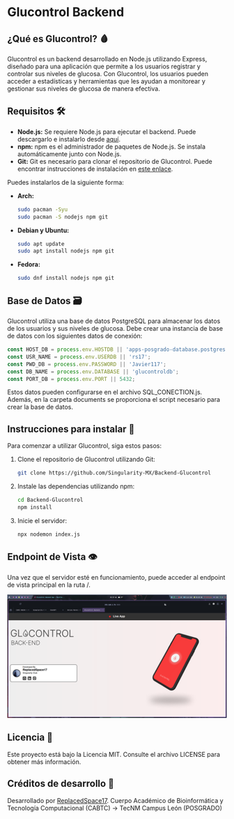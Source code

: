 # Glucontrol Backend

## ¿Qué es Glucontrol? 🩸

Glucontrol es un backend desarrollado en Node.js utilizando Express, diseñado para una aplicación que permite a los usuarios registrar y controlar sus niveles de glucosa. Con Glucontrol, los usuarios pueden acceder a estadísticas y herramientas que les ayudan a monitorear y gestionar sus niveles de glucosa de manera efectiva.

## Requisitos 🛠️
- **Node.js:** Se requiere Node.js para ejecutar el backend. Puede descargarlo e instalarlo desde [aquí](https://nodejs.org/).
- **npm:** npm es el administrador de paquetes de Node.js. Se instala automáticamente junto con Node.js.
- **Git:** Git es necesario para clonar el repositorio de Glucontrol. Puede encontrar instrucciones de instalación en [este enlace](https://git-scm.com/).

Puedes instalarlos de la siguiente forma:

 - **Arch:**
    ```bash
    sudo pacman -Syu
    sudo pacman -S nodejs npm git
    ```
  - **Debian y Ubuntu:**
    ```bash
    sudo apt update
    sudo apt install nodejs npm git
    ```
  - **Fedora:**
    ```bash
    sudo dnf install nodejs npm git
    ```

## Base de Datos 🗃️

Glucontrol utiliza una base de datos PostgreSQL para almacenar los datos de los usuarios y sus niveles de glucosa. Debe crear una instancia de base de datos con los siguientes datos de conexión:

```javascript
const HOST_DB = process.env.HOSTDB || 'apps-posgrado-database.postgres.database.azure.com';
const USR_NAME = process.env.USERDB || 'rs17';
const PWD_DB = process.env.PASSWORD || 'Javier117';
const DB_NAME = process.env.DATABASE || 'glucontroldb';
const PORT_DB = process.env.PORT || 5432;
```
Estos datos pueden configurarse en el archivo SQL_CONECTION.js. Además, en la carpeta documents se proporciona el script necesario para crear la base de datos.

## Instrucciones para instalar 🚀
Para comenzar a utilizar Glucontrol, siga estos pasos:
1. Clone el repositorio de Glucontrol utilizando Git:
    ```bash
    git clone https://github.com/Singularity-MX/Backend-Glucontrol
    ```
2. Instale las dependencias utilizando npm:
    ```bash
    cd Backend-Glucontrol
    npm install
    ```
3. Inicie el servidor:
    ```bash
    npx nodemon index.js
    ```
## Endpoint de Vista 👁️
Una vez que el servidor esté en funcionamiento, puede acceder al endpoint de vista principal en la ruta /.

![La vista será la siguiente:](https://github.com/Singularity-MX/Backend-Glucontrol/blob/main/Documents/HomePageView.png?raw=true)


##  Licencia 📝
Este proyecto está bajo la Licencia MIT. Consulte el archivo LICENSE para obtener más información.

## Créditos de desarrollo 🌟
Desarrollado por [ReplacedSpace17](https://github.com/ReplacedSpace17).
Cuerpo Académico de Bioinformática y Tecnología Computacional (CABTC) -> TecNM Campus León (POSGRADO)


